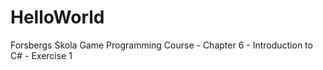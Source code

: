 # HelloWorld

Forsbergs Skola
Game Programming Course - Chapter 6 - Introduction to C# - Exercise 1
 

